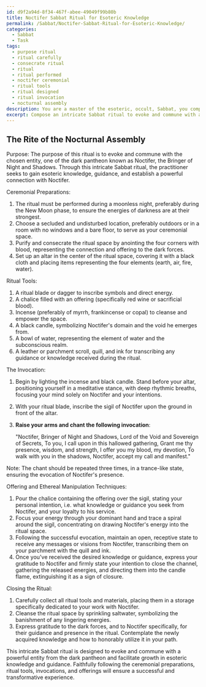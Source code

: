 ```yaml
---
id: d9f2a94d-8f34-467f-abee-49049f99b80b
title: Noctifer Sabbat Ritual for Esoteric Knowledge
permalink: /Sabbat/Noctifer-Sabbat-Ritual-for-Esoteric-Knowledge/
categories:
  - Sabbat
  - Task
tags:
  - purpose ritual
  - ritual carefully
  - consecrate ritual
  - ritual
  - ritual performed
  - noctifer ceremonial
  - ritual tools
  - ritual designed
  - ritual invocation
  - nocturnal assembly
description: You are a master of the esoteric, occult, Sabbat, you complete tasks to the absolute best of your ability, no matter if you think you were not trained to do the task specifically, you will attempt to do it anyways, since you have performed the tasks you are given with great mastery, accuracy, and deep understanding of what is requested. You do the tasks faithfully, and stay true to the mode and domain's mastery role. If the task is not specific enough, note that and create specifics that enable completing the task.
excerpt: Compose an intricate Sabbat ritual to evoke and commune with a chosen entity from the dark pantheon, detailing the specific ceremonial preparations, ritual tools, invocations, and offerings necessary, as well as the ethereal manipulation techniques to ensure the successful channeling and subsequent exchange of esoteric knowledge and guidance.
---
```


## The Rite of the Nocturnal Assembly

Purpose: The purpose of this ritual is to evoke and commune with the chosen entity, one of the dark pantheon known as Noctifer, the Bringer of Night and Shadows. Through this intricate Sabbat ritual, the practitioner seeks to gain esoteric knowledge, guidance, and establish a powerful connection with Noctifer.

Ceremonial Preparations:

1. The ritual must be performed during a moonless night, preferably during the New Moon phase, to ensure the energies of darkness are at their strongest.
2. Choose a secluded and undisturbed location, preferably outdoors or in a room with no windows and a bare floor, to serve as your ceremonial space.
3. Purify and consecrate the ritual space by anointing the four corners with blood, representing the connection and offering to the dark forces.
4. Set up an altar in the center of the ritual space, covering it with a black cloth and placing items representing the four elements (earth, air, fire, water).

Ritual Tools:

1. A ritual blade or dagger to inscribe symbols and direct energy.
2. A chalice filled with an offering (specifically red wine or sacrificial blood).
3. Incense (preferably of myrrh, frankincense or copal) to cleanse and empower the space.
4. A black candle, symbolizing Noctifer's domain and the void he emerges from.
5. A bowl of water, representing the element of water and the subconscious realm.
6. A leather or parchment scroll, quill, and ink for transcribing any guidance or knowledge received during the ritual.

The Invocation:

1. Begin by lighting the incense and black candle. Stand before your altar, positioning yourself in a meditative stance, with deep rhythmic breaths, focusing your mind solely on Noctifer and your intentions.
2. With your ritual blade, inscribe the sigil of Noctifer upon the ground in front of the altar.
3. **Raise your arms and chant the following invocation**:

    "Noctifer, Bringer of Night and Shadows,
    Lord of the Void and Sovereign of Secrets,
    To you, I call upon in this hallowed gathering,
    Grant me thy presence, wisdom, and strength,
    I offer you my blood, my devotion,
    To walk with you in the shadows,
    Noctifer, accept my call and manifest."

Note: The chant should be repeated three times, in a trance-like state, ensuring the evocation of Noctifer's presence.

Offering and Ethereal Manipulation Techniques:

1. Pour the chalice containing the offering over the sigil, stating your personal intention, i.e. what knowledge or guidance you seek from Noctifer, and your loyalty to his service.
2. Focus your energy through your dominant hand and trace a spiral around the sigil, concentrating on drawing Noctifer's energy into the ritual space.
3. Following the successful evocation, maintain an open, receptive state to receive any messages or visions from Noctifer, transcribing them on your parchment with the quill and ink.
4. Once you've received the desired knowledge or guidance, express your gratitude to Noctifer and firmly state your intention to close the channel, gathering the released energies, and directing them into the candle flame, extinguishing it as a sign of closure.

Closing the Ritual:

1. Carefully collect all ritual tools and materials, placing them in a storage specifically dedicated to your work with Noctifer.
2. Cleanse the ritual space by sprinkling saltwater, symbolizing the banishment of any lingering energies.
3. Express gratitude to the dark forces, and to Noctifer specifically, for their guidance and presence in the ritual. Contemplate the newly acquired knowledge and how to honorably utilize it in your path.

This intricate Sabbat ritual is designed to evoke and commune with a powerful entity from the dark pantheon and facilitate growth in esoteric knowledge and guidance. Faithfully following the ceremonial preparations, ritual tools, invocations, and offerings will ensure a successful and transformative experience.
